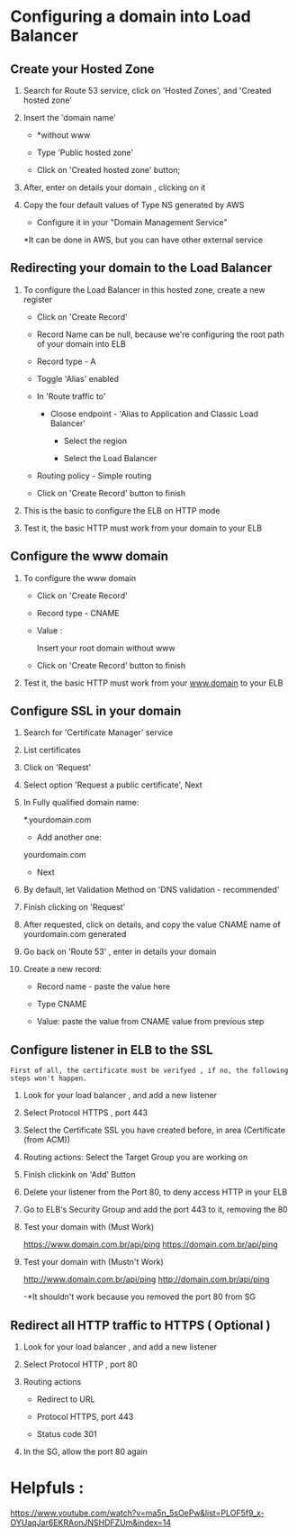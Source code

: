 # Configuring a domain into Load Balancer

## Create your Hosted Zone

1. Search for Route 53 service, click on 'Hosted Zones', and 'Created hosted zone'

2. Insert the 'domain name' 

    - *without www

    - Type 'Public hosted zone'

    - Click on 'Created hosted zone' button;

2. After, enter on details your domain , clicking on it

3. Copy the four default values of Type NS generated by AWS

    - Configure it in your "Domain Management Service"

    *It can be done in AWS, but you can have other external service

## Redirecting your domain to the Load Balancer

1. To configure the Load Balancer in this hosted zone, create a new register

    - Click on 'Create Record'

    - Record Name can be null, because we're configuring the root path of your domain into ELB

    - Record type - A

    - Toggle 'Alias' enabled

    - In 'Route traffic to'

        - Cloose endpoint - 'Alias to Application and Classic Load Balancer'

            - Select the region 

            - Select the Load Balancer 

    - Routing policy - Simple routing 

    - Click on 'Create Record' button to finish

2. This is the basic to configure the ELB on HTTP mode

3. Test it, the basic HTTP must work from your domain to your ELB

## Configure the www domain

1. To configure the www domain

    - Click on 'Create Record'

    - Record type - CNAME

    - Value : 

        Insert your root domain without www

    - Click on 'Create Record' button to finish

2. Test it, the basic HTTP must work from your www.domain to your ELB

## Configure SSL in your domain

1. Search for 'Certificate Manager' service

2. List certificates

3. Click on 'Request'

4. Select option 'Request a public certificate', Next

5. In Fully qualified domain name: 

    *.yourdomain.com

    - Add another one:

    yourdomain.com

    - Next

6. By default, let Validation Method on 'DNS validation - recommended'

7. Finish clicking on 'Request'

8. After requested, click on details, and copy the value CNAME name of yourdomain.com generated

9. Go back on 'Route 53' , enter in details your domain

10. Create a new record:

    - Record name - paste the value here 

    - Type CNAME

    - Value: paste the value from CNAME value from previous step

## Configure listener in ELB to the SSL

    First of all, the certificate must be verifyed , if no, the following steps won't happen.

1. Look for your load balancer , and add a new listener

2. Select Protocol HTTPS , port 443

3. Select the Certificate SSL you have created before, in area (Certificate (from ACM))

4. Routing actions: Select the Target Group you are working on

5. Finish clickink on 'Add' Button

6. Delete your listener from the Port 80, to deny access HTTP in your ELB

7. Go to ELB's Security Group and add the port 443 to it, removing the 80

9. Test your domain with (Must Work)

    https://www.domain.com.br/api/ping    https://domain.com.br/api/ping
    
10. Test your domain with (Mustn't Work)

    http://www.domain.com.br/api/ping    http://domain.com.br/api/ping


    -*It shouldn't work because you removed the port 80 from SG

## Redirect all HTTP traffic to HTTPS ( Optional )

1. Look for your load balancer , and add a new listener

2. Select Protocol HTTP , port 80

3. Routing actions

    - Redirect to URL

    - Protocol HTTPS, port 443

    - Status code 301

3. In the SG, allow the port 80 again

# Helpfuls :

https://www.youtube.com/watch?v=ma5n_5sOePw&list=PLOF5f9_x-OYUaqJar6EKRAonJNSHDFZUm&index=14
